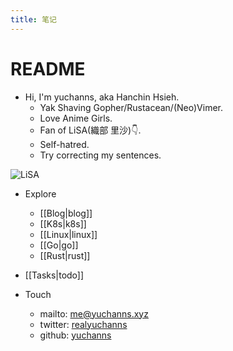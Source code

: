 ```yaml
---
title: 笔记
---
```

# README

* Hi, I'm yuchanns, aka Hanchin Hsieh. 
   * Yak Shaving Gopher/Rustacean/(Neo)Vimer.
   * Love Anime Girls. 
   * Fan of LiSA(織部 里沙):point_down:.
   * Self-hatred. 
   * Try correcting my sentences.

![LiSA](/images/LiSA.png)

* Explore
    * [[Blog|blog]]
    * [[K8s|k8s]]
    * [[Linux|linux]]
    * [[Go|go]]
    * [[Rust|rust]]

* [[Tasks|todo]]

* Touch
    * mailto: [me@yuchanns.xyz](mailto:me@yuchanns.xyz)
    * twitter: [realyuchanns](https://twitter.com/realyuchanns)
    * github: [yuchanns](https://github.com/yuchanns)
